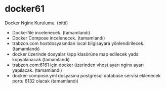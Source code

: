 # docker61

Docker Nginx Kurulumu. (bitti)
- Dockerfile incelenecek.  (tamamlandı)
- Docker Compose incelenecek.    (tamamlandı)
- trabzon.com hostdosyasından local bilgisayara yönlendirilecek.   (tamamlandı)
- docker üzerinde dosyalar /app klasörüne map edilecek yada kopyalanacak.(tamamlandı) 
- trabzon.com:6161 için docker üzerinden vhost ayarı nginx ayarı yapılacak. (tamamlandı)   
- docker-compose.yml dosyasına postgresql database servisi eklenecek portu 6132 olacak (tamamlandı)
